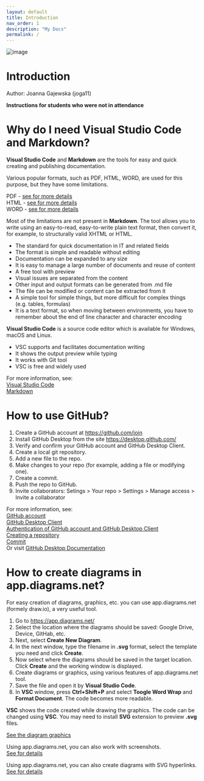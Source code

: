 ```yaml
---
layout: default
title: Introduction
nav_order: 1
description: "My Docs"
permalink: /
---
```


![image](/assets/images/bitmatrix-code.jpg)

# Introduction

Author: Joanna Gajewska (joga11)  

**Instructions for students who were not in attendance**

# Why do I need Visual Studio Code and Markdown?

**Visual Studio Code** and **Markdown** are the tools for easy and quick creating and publishing documentation.

Various popular formats, such as PDF, HTML, WORD, are used for this purpose, but they have some limitations.

PDF - [see for more details](./pdf.md)  
HTML - [see for more details](./html.md)  
WORD - [see for more details](./word)  

Most of the limitations are not present in **Markdown**. The tool allows you to write using an easy-to-read, easy-to-write plain text format, then convert it, for example, to structurally valid XHTML or HTML.  
* The standard for quick documentation in IT and related fields  
* The format is simple and readable without editing  
* Documentation can be expanded to any size  
* It is easy to manage a large number of documents and reuse of content  
* A free tool with preview  
* Visual issues are separated from the content
* Other input and output formats can be generated from .md file
* The file can be modified or content can be extracted from it
* A simple tool for simple things, but more difficult for complex things (e.g. tables, formulas)
* It is a text format, so when moving between environments, you have to remember about the end of line character and character encoding

**Visual Studio Code** is a source code editor which is available for Windows, macOS and Linux.
* VSC supports and facilitates documentation writing
* It shows the output preview while typing
* It works with Git tool
* VSC is free and widely used

For more information, see:  
[Visual Studio Code](./vsc.md)  
[Markdown](./markdown.md)

# How to use GitHub?
1. Create a GitHub account at https://github.com/join
2. Install GitHub Desktop from the site https://desktop.github.com/
3. Verify and confirm your GitHub account and GitHub Desktop Client.
4. Create a local git repository.
5. Add a new file to the repo.
6. Make changes to your repo (for example, adding a file or modifying one).
7. Create a commit.
8. Push the repo to GitHub.
9. Invite collaborators: Setings > Your repo > Settings > Manage access > Invite a collaborator

For more information, see:  
[GitHub account](./github_account.md)  
[GitHub Desktop Client](./github_desktop_client.md/)  
[Authentication of GitHub account and GitHub Desktop Client](./authentication_github_account.md)  
[Creating a repository](./creating_repository.md)  
[Commit](./commit.md)  
Or visit [GitHub Desktop Documentation](https://docs.github.com/en/desktop)

# How to create diagrams in app.diagrams.net?

For easy creation of diagrams, graphics, etc. you can use app.diagrams.net (formely draw.io), a very useful tool.

1. Go to https://app.diagrams.net/
2. Select the location where the diagrams should be saved: Google Drive, Device, GitHab, etc.
3. Next, select **Create New Diagram**.
4. In the next window, type the filename in **.svg** format, select the template you need and click **Create**.
5. Now select where the diagrams should be saved in the target location. Click **Create** and the working window is displayed.
6. Create diagrams or graphics, using various features of app.diagrams.net tool.
7. Save the file and open it by **Visual Studio Code**.
8. In **VSC** window, press **Ctrl+Shift+P** and select **Toogle Word Wrap** and **Format Document**. The code becomes more readable.

**VSC** shows the code created while drawing the graphics. 
The code can be changed using **VSC**. You may need to install **SVG** extension to preview **.svg** files.  

[See the diagram graphics](little_diagram.svg)

Using app.diagrams.net, you can also work with screenshots.  
[See for details](diagram_with_screenshot.md)

Using app.diagrams.net, you can also create diagrams with SVG hyperlinks.  
[See for details](diagrams_SVG_hyperlinks.md)
